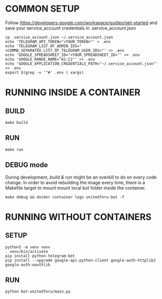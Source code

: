 # COMMON SETUP
Follow https://developers.google.com/workspace/guides/get-started and save your service_account credentials in .service_account.json
```
cp .service_account.json ~/.service_account.json
echo 'TELEGRAM_API_TOKEN="<YOUR_TOKEN>"' > .env
echo 'TELEGRAM_LIST_OF_ADMIN_IDS="<COMMA_SEPARATED_LIST_OF_TELEGRAM_USER_IDS>"' >> .env
echo 'GOOGLE_SPREADSHEET_ID="<YOUR_SPREADSHEET_ID>"' >> .env
echo 'GOOGLE_RANGE_NAME="A1:C2"' >> .env
echo 'GOOGLE_APPLICATION_CREDENTIALS_PATH="~/.service_account.json"' >> .env
export $(grep -v '^#' .env | xargs)
```

# RUNNING INSIDE A CONTAINER
## BUILD 
```
make build
```
## RUN
```
make run
```

## DEBUG mode
During development, *build & run* might be an overkill to do on every code change. In order to avoid rebuilding the image every time, there is a Makefile target to mount  mount local bot folder inside the container.
```
make debug && docker container logs unitedforu-bot -f
```

# RUNNING WITHOUT CONTAINERS
## SETUP
```
python3 -m venv venv
. venv/bin/activate
pip install python-telegram-bot
pip install --upgrade google-api-python-client google-auth-httplib2 google-auth-oauthlib
```
## RUN
```
python bot-unitedforu/main.py
```
